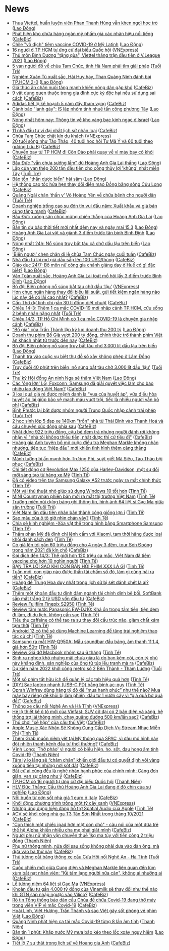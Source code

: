 # News

- [Thua Viettel, huấn luyện viên Phan Thanh Hùng vẫn khen ngợi học trò](https://laodong.vn/bong-da/thua-viettel-huan-luyen-vien-phan-thanh-hung-van-khen-ngoi-hoc-tro-889068.ldo) ([Lao Động](https://laodong.vn))
- [Phát hiện kho chứa hàng ngàn mỹ phẩm giả các nhãn hiệu nổi tiếng](https://cafebiz.vn/phat-hien-kho-chua-hang-ngan-my-pham-gia-cac-nhan-hieu-noi-tieng-20210314223028906.chn) ([CafeBiz](https://cafebiz.vn))
- [Chile  &quot;vô địch&quot; tiêm vaccine COVID-19 ở Mỹ Latinh](https://laodong.vn/the-gioi/chile-vo-dich-tiem-vaccine-covid-19-o-my-latinh-889064.ldo) ([Lao Động](https://laodong.vn))
- [16 người ở TP HCM tự ứng cử đại biểu Quốc hội](https://vnexpress.net/16-nguoi-o-tp-hcm-tu-ung-cu-dai-bieu-quoc-hoi-4248368.html) ([VNExpress](https://vnexpress.net))
- [Thủ môn Bình Dương &quot;tặng qùa&quot;, Viettel thắng trận đầu tiên ở V.League 2021](https://laodong.vn/bong-da/thu-mon-binh-duong-tang-qua-viettel-thang-tran-dau-tien-o-vleague-2021-889052.ldo) ([Lao Động](https://laodong.vn))
- [5 vạn người đổ về chùa Tam Chúc, tỉnh Hà Nam phải tìm giải pháp](https://tuoitre.vn/5-van-nguoi-do-ve-chua-tam-chuc-tinh-ha-nam-phai-tim-giai-phap-20210314210122759.htm) ([Tuổi Trẻ](https://tuoitre.vn))
- [Nghiêm Xuân Tú xuất sắc, Hải Huy hay, Than Quảng Ninh đánh bại TP.HCM 2-0](https://laodong.vn/bong-da/nghiem-xuan-tu-xuat-sac-hai-huy-hay-than-quang-ninh-danh-bai-tphcm-2-0-889061.ldo) ([Lao Động](https://laodong.vn))
- [Giá thức ăn chăn nuôi tăng mạnh khiến nông dân gặp khó](https://cafebiz.vn/gia-thuc-an-chan-nuoi-tang-manh-khien-nong-dan-gap-kho-20210314205418167.chn) ([CafeBiz](https://cafebiz.vn))
- [9 vật dụng quen thuộc trong gia đình cực kỳ độc hại nếu sử dụng sai cách](https://cafebiz.vn/9-vat-dung-quen-thuoc-trong-gia-dinh-cuc-ky-doc-hai-neu-su-dung-sai-cach-20210314205659435.chn) ([CafeBiz](https://cafebiz.vn))
- [Adidas tiết lộ kế hoạch 5 năm đầy tham vọng](https://cafebiz.vn/adidas-tiet-lo-ke-hoach-5-nam-day-tham-vong-20210314202125256.chn) ([CafeBiz](https://cafebiz.vn))
- [Cảnh báo &quot;lạnh gáy&quot;: IS lập nhóm tinh nhuệ tấn công phương Tây](https://laodong.vn/the-gioi/canh-bao-lanh-gay-is-lap-nhom-tinh-nhue-tan-cong-phuong-tay-888985.ldo) ([Lao Động](https://laodong.vn))
- [Nóng nhất hôm nay: Thông tin về kho vàng bạc kinh ngạc ở Israel](https://laodong.vn/video-the-gioi/nong-nhat-hom-nay-thong-tin-ve-kho-vang-bac-kinh-ngac-o-israel-889022.ldo) ([Lao Động](https://laodong.vn))
- [11 nhà đầu tư vĩ đại nhất lịch sử nhân loại](https://cafebiz.vn/11-nha-dau-tu-vi-dai-nhat-lich-su-nhan-loai-2021031418421576.chn) ([CafeBiz](https://cafebiz.vn))
- [Chùa Tam Chúc chật kín du khách](https://vnexpress.net/chua-tam-chuc-chat-kin-du-khach-4248332.html) ([VNExpress](https://vnexpress.net))
- [20 tuổi sống như Tào Tháo, 40 tuổi học hỏi Tư Mã Ý và 60 tuổi theo gương Lưu Bị](https://cafebiz.vn/20-tuoi-song-nhu-tao-thao-40-tuoi-hoc-hoi-tu-ma-y-va-60-tuoi-theo-guong-luu-bi-20210314204154158.chn) ([CafeBiz](https://cafebiz.vn))
- [Chuyến bay từ TP HCM đi Côn Đảo phải quay về vì máy bay có khói](https://cafebiz.vn/chuyen-bay-tu-tp-hcm-di-con-dao-phai-quay-ve-vi-may-bay-co-khoi-20210314184009884.chn) ([CafeBiz](https://cafebiz.vn))
- [Bầu Đức &quot;vẫn chưa sướng lắm” dù Hoàng Anh Gia Lai thắng](https://laodong.vn/bong-da/bau-duc-van-chua-suong-lam-du-hoang-anh-gia-lai-thang-889051.ldo) ([Lao Động](https://laodong.vn))
- [Lắp cửa van thép 200 tấn đầu tiên cho cống thủy lợi 'khủng' nhất miền Tây](https://tuoitre.vn/lap-cua-van-thep-200-tan-dau-tien-cho-cong-thuy-loi-khung-nhat-mien-tay-20210314193623449.htm) ([Tuổi Trẻ](https://tuoitre.vn))
- [Bảo tồn &quot;thần dược biển&quot; hải sâm](https://laodong.vn/lao-dong-cuoi-tuan/bao-ton-than-duoc-bien-hai-sam-887771.ldo) ([Lao Động](https://laodong.vn))
- [Hệ thống cao tốc hứa hẹn thay đổi diện mạo Đồng bằng sông Cửu Long](https://cafebiz.vn/he-thong-cao-toc-hua-hen-thay-doi-dien-mao-dong-bang-song-cuu-long-20210314181012644.chn) ([CafeBiz](https://cafebiz.vn))
- [Quảng Ngãi chặn ‘thần y’ Võ Hoàng Yên về chữa bệnh cho người dân](https://tuoitre.vn/quang-ngai-chan-than-y-vo-hoang-yen-ve-chua-benh-cho-nguoi-dan-20210314195208012.htm) ([Tuổi Trẻ](https://tuoitre.vn))
- [Doanh nghiệp trồng cao su đón tin vui đầu năm: Xuất khẩu và giá bán cùng tăng mạnh](https://cafebiz.vn/doanh-nghiep-trong-cao-su-don-tin-vui-dau-nam-xuat-khau-va-gia-ban-cung-tang-manh-20210314174610113.chn) ([CafeBiz](https://cafebiz.vn))
- [Bầu Đức xuống sân chúc mừng chiến thắng của Hoàng Anh Gia Lai](https://laodong.vn/photo/bau-duc-xuong-san-chuc-mung-chien-thang-cua-hoang-anh-gia-lai-889019.ldo) ([Lao Động](https://laodong.vn))
- [Bản tin dự báo thời tiết mới nhất đêm nay và ngày mai 15.3](https://laodong.vn/video/ban-tin-du-bao-thoi-tiet-moi-nhat-dem-nay-va-ngay-mai-153-888523.ldo) ([Lao Động](https://laodong.vn))
- [Hoàng Anh Gia Lai vật vã giành 3 điểm trước tân binh Bình Định](https://laodong.vn/photo/hoang-anh-gia-lai-vat-va-gianh-3-diem-truoc-tan-binh-binh-dinh-889039.ldo) ([Lao Động](https://laodong.vn))
- [Nóng nhất 24h: Nổ súng truy bắt tàu cá chở dầu lậu trên biển](https://laodong.vn/video/nong-nhat-24h-no-sung-truy-bat-tau-ca-cho-dau-lau-tren-bien-889038.ldo) ([Lao Động](https://laodong.vn))
- ['Biển người' chen chân đi lễ chùa Tam Chúc ngày cuối tuần](https://cafebiz.vn/bien-nguoi-chen-chan-di-le-chua-tam-chuc-ngay-cuoi-tuan-20210314174401499.chn) ([CafeBiz](https://cafebiz.vn))
- [Nhà đầu tư lại mơ giá dầu sắp lên 100 USD/thùng](https://cafebiz.vn/nha-dau-tu-lai-mo-gia-dau-sap-len-100-usd-thung-20210314173159769.chn) ([CafeBiz](https://cafebiz.vn))
- [Giáo dục 24/7: Bộ môn nữ công gia chánh giảng dạy ở Huế có gì đặc biệt?](https://laodong.vn/video/giao-duc-247-bo-mon-nu-cong-gia-chanh-giang-day-o-hue-co-gi-dac-biet-888996.ldo) ([Lao Động](https://laodong.vn))
- [Văn Toàn xuất sắc, Hoàng Anh Gia Lai toát mồ hôi lấy 3 điểm trước Bình Định](https://laodong.vn/bong-da/van-toan-xuat-sac-hoang-anh-gia-lai-toat-mo-hoi-lay-3-diem-truoc-binh-dinh-889006.ldo) ([Lao Động](https://laodong.vn))
- [Bộ đội Biên phòng nổ súng bắt tàu chở dầu ‘lậu’](https://vnexpress.net/bo-doi-bien-phong-no-sung-bat-tau-cho-dau-lau-4248326.html) ([VNExpress](https://vnexpress.net))
- [Hơn chục ngân hàng thay đổi biểu lãi suất, gửi tiết kiệm ngân hàng nào lúc này để có lãi cao nhất?](https://cafebiz.vn/hon-chuc-ngan-hang-thay-doi-bieu-lai-suat-gui-tiet-kiem-ngan-hang-nao-luc-nay-de-co-lai-cao-nhat-20210314172425076.chn) ([CafeBiz](https://cafebiz.vn))
- [Cần Thơ dự tính chi gần 30 tỉ đồng diệt chuột](https://cafebiz.vn/can-tho-du-tinh-chi-gan-30-ti-dong-diet-chuot-20210314132426698.chn) ([CafeBiz](https://cafebiz.vn))
- [Chiều 14-3: Thêm 1 ca mắc COVID-19 mới nhập cảnh TP.HCM, cứu sống 2 bệnh nhân nặng nhất](https://tuoitre.vn/chieu-14-3-them-1-ca-mac-covid-19-moi-nhap-canh-tp-hcm-cuu-song-2-benh-nhan-nang-nhat-20210314181621064.htm) ([Tuổi Trẻ](https://tuoitre.vn))
- [Chiều 14/3, TP Hồ Chí Minh có 1 ca mắc COVID-19 là chuyên gia nhập cảnh](https://cafebiz.vn/chieu-14-3-tp-ho-chi-minh-co-1-ca-mac-covid-19-la-chuyen-gia-nhap-canh-20210314181137724.chn) ([CafeBiz](https://cafebiz.vn))
- [&quot;Bố già&quot; của Trấn Thành lập kỷ lục doanh thu 200 tỷ](https://laodong.vn/van-hoa-giai-tri/bo-gia-cua-tran-thanh-lap-ky-luc-doanh-thu-200-ty-889023.ldo) ([Lao Động](https://laodong.vn))
- [Doanh thu phim Bố Già vượt 200 tỷ đồng, chính thức trở thành phim Việt ăn khách nhất từ trước đến nay](https://cafebiz.vn/doanh-thu-phim-bo-gia-vuot-200-ty-dong-chinh-thuc-tro-thanh-phim-viet-an-khach-nhat-tu-truoc-den-nay-20210314180703928.chn) ([CafeBiz](https://cafebiz.vn))
- [Bộ đội Biên phòng nổ súng truy bắt tàu chở 3.000 lít dầu lậu trên biển](https://laodong.vn/phap-luat/bo-doi-bien-phong-no-sung-truy-bat-tau-cho-3000-lit-dau-lau-tren-bien-888988.ldo) ([Lao Động](https://laodong.vn))
- [Thanh tra vào cuộc vụ biệt thự đồ sộ xây không phép ở Lâm Đồng](https://cafebiz.vn/thanh-tra-vao-cuoc-vu-biet-thu-do-so-xay-khong-phep-o-lam-dong-20210314105109089.chn) ([CafeBiz](https://cafebiz.vn))
- [Truy đuổi 40 phút trên biển, nổ súng bắt tàu chở 3.000 lít dầu 'lậu'](https://tuoitre.vn/truy-duoi-40-phut-tren-bien-no-sung-bat-tau-cho-3-000-lit-dau-lau-20210314171621882.htm) ([Tuổi Trẻ](https://tuoitre.vn))
- [Thư ký Hội đồng An ninh Nga sẽ thăm Việt Nam](https://laodong.vn/the-gioi/thu-ky-hoi-dong-an-ninh-nga-se-tham-viet-nam-888994.ldo) ([Lao Động](https://laodong.vn))
- [Các 'ông lớn' LG, Foxconn, Samsung đã giải quyết việc làm cho bao nhiêu lao động Việt Nam?](https://cafebiz.vn/cac-ong-lon-lg-foxconn-samsung-da-giai-quyet-viec-lam-cho-bao-nhieu-lao-dong-viet-nam-20210314110932613.chn) ([CafeBiz](https://cafebiz.vn))
- [3 loại quả giá rẻ được mệnh danh là "vua của huyết áp", vừa điều hòa huyết áp lại giúp bảo vệ mạch máu vượt trội, tiếc là nhiều người vẫn bỏ phí](https://cafebiz.vn/3-loai-qua-gia-re-duoc-menh-danh-la-vua-cua-huyet-ap-vua-dieu-hoa-huyet-ap-lai-giup-bao-ve-mach-mau-vuot-troi-tiec-la-nhieu-nguoi-van-bo-phi-20210314153811218.chn) ([CafeBiz](https://cafebiz.vn))
- [Bình Phước lại bắt được nhóm người Trung Quốc nhập cảnh trái phép](https://tuoitre.vn/binh-phuoc-lai-bat-duoc-nhom-nguoi-trung-quoc-nhap-canh-trai-phep-2021031416440238.htm) ([Tuổi Trẻ](https://tuoitre.vn))
- [2 học sinh lớp 5 đạp xe 140km "trốn" nhà từ Thái Bình vào Thanh Hoá và câu chuyện xúc động phía sau](https://cafebiz.vn/2-hoc-sinh-lop-5-dap-xe-140km-tron-nha-tu-thai-binh-vao-thanh-hoa-va-cau-chuyen-xuc-dong-phia-sau-20210314155928141.chn) ([CafeBiz](https://cafebiz.vn))
- [Nhặt được 922 triệu đồng, cậu bé đem trả nhưng người đánh rơi không nhận vì "nhà tôi không thiếu tiền, nhặt được thì cứ tiêu đi"](https://cafebiz.vn/nhat-duoc-922-trieu-dong-cau-be-dem-tra-nhung-nguoi-danh-roi-khong-nhan-vi-nha-toi-khong-thieu-tien-nhat-duoc-thi-cu-tieu-di-20210314161616361.chn) ([CafeBiz](https://cafebiz.vn))
- [Hoàng gia Anh tuyên bố mở cuộc điều tra Meghan Markle không nhân nhượng, tiếp tục “hiệp đấu” mới khiến tình hình thêm căng thẳng](https://cafebiz.vn/hoang-gia-anh-tuyen-bo-mo-cuoc-dieu-tra-meghan-markle-khong-nhan-nhuong-tiep-tuc-hiep-dau-moi-khien-tinh-hinh-them-cang-thang-20210314161015673.chn) ([CafeBiz](https://cafebiz.vn))
- [Mãnh tướng bí ẩn mạnh hơn Trương Phi, suýt giết Mã Siêu, Tào Tháo bội phục](https://cafebiz.vn/manh-tuong-bi-an-manh-hon-truong-phi-suyt-giet-ma-sieu-tao-thao-boi-phuc-20210314145855821.chn) ([CafeBiz](https://cafebiz.vn))
- [Chi tiết động cơ Revolution Max 1250 của Harley-Davidson, một sự đổi mới sáng tạo từ hãng xe Mỹ](https://tinhte.vn/thread/chi-tiet-dong-co-revolution-max-1250-cua-harley-davidson-mot-su-doi-moi-sang-tao-tu-hang-xe-my.3292692/) ([Tinh Tế](https://tinhte.vn))
- [Đã có video trên tay Samsung Galaxy A52 trước ngày ra mắt chính thức](https://tinhte.vn/thread/da-co-video-tren-tay-samsung-galaxy-a52-truoc-ngay-ra-mat-chinh-thuc.3293191/) ([Tinh Tế](https://tinhte.vn))
- [Một vài thủ thuật nhỏ giúp sử dụng Windows 10 tốt hơn](https://tinhte.vn/thread/mot-vai-thu-thuat-nho-giup-su-dung-windows-10-tot-hon.3287266/) ([Tinh Tế](https://tinhte.vn))
- [MINI Countryman phiên bản mới ra mắt thị trường Việt Nam](https://tinhte.vn/thread/mini-countryman-phien-ban-moi-ra-mat-thi-truong-viet-nam.3293208/) ([Tinh Tế](https://tinhte.vn))
- [Trường miền núi dựng bảng ghi thông tin, hình ảnh 64 liệt sĩ Gạc Ma giữa sân trường](https://tuoitre.vn/truong-mien-nui-dung-bang-ghi-thong-tin-hinh-anh-64-liet-si-gac-ma-giua-san-truong-20210314151408241.htm) ([Tuổi Trẻ](https://tuoitre.vn))
- [Việt Nam lần đầu tiên nhân bản thành công giống lợn ỉ](https://tinhte.vn/thread/viet-nam-lan-dau-tien-nhan-ban-thanh-cong-giong-lon-i.3293175/) ([Tinh Tế](https://tinhte.vn))
- [Sao màu của ô tô giờ nhìn chán vậy?](https://tinhte.vn/thread/sao-mau-cua-o-to-gio-nhin-chan-vay.3285084/) ([Tinh Tế](https://tinhte.vn))
- [Chia sẻ kinh nghiệm -Xóa vật thể trong hình bằng Smartphone Samsung](https://tinhte.vn/thread/chia-se-kinh-nghiem-xoa-vat-the-trong-hinh-bang-smartphone-samsung.3293161/) ([Tinh Tế](https://tinhte.vn))
- [Thẩm phán Mỹ đã đình chỉ lệnh cấm với Xiaomi, tạm thời hãng được loại khỏi danh sách đen](https://tinhte.vn/thread/tham-phan-my-da-dinh-chi-lenh-cam-voi-xiaomi-tam-thoi-hang-duoc-loai-khoi-danh-sach-den.3293053/) ([Tinh Tế](https://tinhte.vn))
- [Có giá lên tới gần 60 triệu đồng cho 4 ngày 3 đêm, tour Sơn Đoòng trong năm 2021 đã kín chỗ](https://cafebiz.vn/co-gia-len-toi-gan-60-trieu-dong-cho-4-ngay-3-dem-tour-son-doong-trong-nam-2021-da-kin-cho-20210314113351228.chn) ([CafeBiz](https://cafebiz.vn))
- [Đại dịch đến 14/3: Thế giới hơn 120 triệu ca mắc, Việt Nam đã tiêm vaccine cho hơn 10 nghìn người](https://tinhte.vn/thread/dai-dich-den-14-3-the-gioi-hon-120-trieu-ca-mac-viet-nam-da-tiem-vaccine-cho-hon-10-nghin-nguoi.3293227/) ([Tinh Tế](https://tinhte.vn))
- [BẠN TRẢ LỜI SAO KHI CON BẠN HỎI PHIM XXX LÀ GÌ](https://tinhte.vn/thread/ban-tra-loi-sao-khi-con-ban-hoi-phim-xxx-la-gi.3292765/) ([Tinh Tế](https://tinhte.vn))
- [Tuần mới, con giáp nào được thần tài chấm số đỏ, làm gì cũng hái ra tiền?](https://cafebiz.vn/tuan-moi-con-giap-nao-duoc-than-tai-cham-so-do-lam-gi-cung-hai-ra-tien-20210313114714213.chn) ([CafeBiz](https://cafebiz.vn))
- [Hoàng đế Trung Hoa duy nhất trong lịch sử bị sét đánh chết là ai?](https://cafebiz.vn/hoang-de-trung-hoa-duy-nhat-trong-lich-su-bi-set-danh-chet-la-ai-20210314145638719.chn) ([CafeBiz](https://cafebiz.vn))
- [Thêm một khoản đầu tư đình đám ngành tài chính dính bê bối, SoftBank sắp mất trắng 2 tỷ USD vốn đầu tư](https://cafebiz.vn/them-mot-khoan-dau-tu-dinh-dam-nganh-tai-chinh-dinh-be-boi-softbank-sap-mat-trang-2-ty-usd-von-dau-tu-20210314132803039.chn) ([CafeBiz](https://cafebiz.vn))
- [Review Fujifilm Finepix S2950](https://tinhte.vn/thread/review-fujifilm-finepix-s2950.3293170/) ([Tinh Tế](https://tinhte.vn))
- [Review tăm nước Panasonic EW-DJ10: Khá ổn trong tầm tiền, tiện đem đi làm, đi du lịch, không cần sạc](https://tinhte.vn/thread/review-tam-nuoc-panasonic-ew-dj10-kha-on-trong-tam-tien-tien-dem-di-lam-di-du-lich-khong-can-sac.3293277/) ([Tinh Tế](https://tinhte.vn))
- [Tiêu thụ caffeine có thể tạo ra sự thay đổi cấu trúc não, giảm chất xám tạm thời](https://tinhte.vn/thread/tieu-thu-caffeine-co-the-tao-ra-su-thay-doi-cau-truc-nao-giam-chat-xam-tam-thoi.3277883/) ([Tinh Tế](https://tinhte.vn))
- [Android 12 có thể sẽ dùng Machine Learning để tăng trải nghiệm thao tác cử chỉ](https://tinhte.vn/thread/android-12-co-the-se-dung-machine-learning-de-tang-trai-nghiem-thao-tac-cu-chi.3280807/) ([Tinh Tế](https://tinhte.vn))
- [Samsung ra mắt HW-Q950A: Mẫu soundbar đầu bảng, âm thanh 11.1.4, giá hơn 50tr](https://tinhte.vn/thread/samsung-ra-mat-hw-q950a-mau-soundbar-dau-bang-am-thanh-11-1-4-gia-hon-50tr.3286751/) ([Tinh Tế](https://tinhte.vn))
- [Review Giá đỡ Macbook nhôm sau 6 tháng](https://tinhte.vn/thread/review-gia-do-macbook-nhom-sau-6-thang.3292999/) ([Tinh Tế](https://tinhte.vn))
- [Sinh ra nghèo khó nhưng mãi chưa giàu là do bạn kém cỏi, còn tỷ phú này khẳng định, sản nghiệp của ông từ túp lều tranh mà ra](https://cafebiz.vn/sinh-ra-ngheo-kho-nhung-mai-chua-giau-la-do-ban-kem-coi-con-ty-phu-nay-khang-dinh-san-nghiep-cua-ong-tu-tup-leu-tranh-ma-ra-20210314143446032.chn) ([CafeBiz](https://cafebiz.vn))
- [Dự kiến năm 2022 khởi công metro số 2 Bến Thành - Tham Lương](https://tuoitre.vn/du-kien-nam-2022-khoi-cong-metro-so-2-ben-thanh-tham-luong-20210314142338046.htm) ([Tuổi Trẻ](https://tuoitre.vn))
- [Một số phím tắt hữu ích để quản lý các tab hiệu quả hơn](https://tinhte.vn/thread/mot-so-phim-tat-huu-ich-de-quan-ly-cac-tab-hieu-qua-hon.3277922/) ([Tinh Tế](https://tinhte.vn))
- [[DIY] Sạc laptop nhanh (USB-C PD) bằng bình ac-quy](https://tinhte.vn/thread/diy-sac-laptop-nhanh-usb-c-pd-bang-binh-ac-quy.3291694/) ([Tinh Tế](https://tinhte.vn))
- [Oprah Winfrey dùng hàng tỷ đô để “mua hạnh phúc” như thế nào? Mua máy bay riêng để khỏi bị làm phiền, đầu tư 1 vườn cây vì “giá quả bơ quá đắt”](https://cafebiz.vn/oraph-winfrey-dung-hang-ty-do-de-mua-hanh-phuc-nhu-the-nao-mua-may-bay-rieng-de-khoi-bi-lam-phien-dau-tu-1-vuon-cay-vi-gia-qua-bo-qua-dat-20210314143247502.chn) ([CafeBiz](https://cafebiz.vn))
- [Thông xe cầu nối Nghệ An và Hà Tĩnh](https://vnexpress.net/thong-xe-cau-noi-nghe-an-va-ha-tinh-4248250.html) ([VNExpress](https://vnexpress.net))
- [Hé lộ thiết kế ô tô mới của Vinfast: SUV cỡ đại có 2 bản điện và xăng, hệ thống trợ lái thông minh, chạy quãng đường 500 km/lần sạc?](https://cafebiz.vn/he-lo-thiet-ke-o-to-moi-cua-vinfast-suv-co-dai-co-2-ban-dien-va-xang-he-thong-tro-lai-thong-minh-chay-quang-duong-500-km-lan-sac-20210314132157475.chn) ([CafeBiz](https://cafebiz.vn))
- [Thú chơi "xế hộp" của cầu thủ Việt](https://cafebiz.vn/thu-choi-xe-hop-cua-cau-thu-viet-2021031414363841.chn) ([CafeBiz](https://cafebiz.vn))
- [Apple Music Xác Nhận Sẽ Không Cung Cấp Dịch Vụ Stream Nhạc Miễn Phí](https://tinhte.vn/thread/apple-music-xac-nhan-se-khong-cung-cap-dich-vu-stream-nhac-mien-phi.3292888/) ([Tinh Tế](https://tinhte.vn))
- [Thêm Grab muốn niêm yết tại Mỹ thông qua SPAC, vì đâu mô hình này đột nhiên thành kênh đầu tư thời thượng?](https://cafebiz.vn/them-grab-muon-niem-yet-tai-my-thong-qua-spac-vi-dau-mo-hinh-nay-dot-nhien-thanh-kenh-dau-tu-thoi-thuong-20210314132032678.chn) ([CafeBiz](https://cafebiz.vn))
- [Vĩnh Long: 'Thở phào' vì người có biểu hiện, ho, sốt, đau họng âm tính Covid-19](https://thanhnien.vn/thoi-su/vinh-long-tho-phao-vi-nguoi-co-bieu-hien-ho-sot-dau-hong-am-tinh-covid-19-1354025.html) ([Thanh Niên](https://thanhnien.vn))
- [Tâm lý lo lắng sẽ “chậm chân" khiến giới đầu tư có quyết định vội vàng xuống tiền tại những nơi sốt đất](https://cafebiz.vn/tam-ly-lo-lang-se-cham-chan-khien-gioi-dau-tu-co-quyet-dinh-voi-vang-xuong-tien-tai-nhung-noi-sot-dat-20210314123930434.chn) ([CafeBiz](https://cafebiz.vn))
- [Bất cứ ai cũng đều là nghệ nhân hạnh phúc của chính mình: Càng đơn giản, vạn sự càng như ý](https://cafebiz.vn/bat-cu-ai-cung-deu-la-nghe-nhan-hanh-phuc-cua-chinh-minh-cang-don-gian-van-su-cang-nhu-y-20210309171303468.chn) ([CafeBiz](https://cafebiz.vn))
- [TP.HCM có 16 người tự ứng cử đại biểu Quốc hội](https://thanhnien.vn/thoi-su/tphcm-co-16-nguoi-tu-ung-cu-dai-bieu-quoc-hoi-1354023.html) ([Thanh Niên](https://thanhnien.vn))
- [HLV Đức Thắng: Cầu thủ Hoàng Anh Gia Lai đang ở độ chín của sự nghiệp](https://laodong.vn/video/hlv-duc-thang-cau-thu-hoang-anh-gia-lai-dang-o-do-chin-cua-su-nghiep-888946.ldo) ([Lao Động](https://laodong.vn))
- [Nỗi buồn từ cơn sốt nhà giá 1 euro ở Italy](https://cafebiz.vn/noi-buon-tu-con-sot-nha-gia-1-euro-o-italy-2021031412344489.chn) ([CafeBiz](https://cafebiz.vn))
- [Khởi động chương trình trồng một tỷ cây xanh](https://vnexpress.net/khoi-dong-chuong-trinh-trong-mot-ty-cay-xanh-4248239.html) ([VNExpress](https://vnexpress.net))
- [Những ứng dụng hiện đang hỗ trợ Spatial Audio của Apple](https://tinhte.vn/thread/nhung-ung-dung-hien-dang-ho-tro-spatial-audio-cua-apple.3288648/) ([Tinh Tế](https://tinhte.vn))
- [ACV sẽ khởi công nhà ga T3 Tân Sơn Nhất trong tháng 10/2021](https://cafebiz.vn/acv-se-khoi-cong-nha-ga-t3-tan-son-nhat-trong-thang-10-2021-20210314123229844.chn) ([CafeBiz](https://cafebiz.vn))
- ["Con thích một chiếc ipad hơn một con chó" - câu nói của một đứa trẻ thế hệ Alpha khiến nhiều cha mẹ phải giật mình](https://cafebiz.vn/con-thich-mot-chiec-ipad-hon-mot-con-cho-cau-noi-cua-mot-dua-tre-the-he-alpha-khien-nhieu-cha-me-phai-giat-minh-20210314105508913.chn) ([CafeBiz](https://cafebiz.vn))
- [Người phụ nữ nhận vận chuyển thuê 1kg ma túy với tiền công 2 triệu đồng](https://thanhnien.vn/thoi-su/nguoi-phu-nu-nhan-van-chuyen-thue-1kg-ma-tuy-voi-tien-cong-2-trieu-dong-1354007.html) ([Thanh Niên](https://thanhnien.vn))
- [Phụ nữ thông minh, nửa đời sau sống không phải dựa vào đàn ông, mà dựa vào ba thứ này](https://cafebiz.vn/phu-nu-thong-minh-nua-doi-sau-song-khong-phai-dua-vao-dan-ong-ma-dua-vao-ba-thu-nay-20210314065042372.chn) ([CafeBiz](https://cafebiz.vn))
- [Thủ tướng cắt băng thông xe cầu Cửa Hội nối Nghệ An - Hà Tĩnh](https://tuoitre.vn/thu-tuong-cat-bang-thong-xe-cau-cua-hoi-noi-hai-tinh-nghe-an-ha-tinh-20210314121238796.htm) ([Tuổi Trẻ](https://tuoitre.vn))
- [Cuộc chiến mới giữa Cung điện và Meghan Markle liên quan đến lùm xùm bắt nạt nhân viên: "Kẻ tám lạng người nửa cân", không ai nhường ai](https://cafebiz.vn/cuoc-chien-moi-giua-cung-dien-va-meghan-markle-lien-quan-den-lum-xum-bat-nat-nhan-vien-ke-tam-lang-nguoi-nua-can-khong-ai-nhuong-ai-20210314105333118.chn) ([CafeBiz](https://cafebiz.vn))
- [Lễ tưởng niệm 64 liệt sĩ Gạc Ma](https://vnexpress.net/le-tuong-niem-64-liet-si-gac-ma-4248237.html) ([VNExpress](https://vnexpress.net))
- [Khoản đầu tư gần 4.000 tỷ đồng của Vinamilk sẽ thay đổi như thế nào khi GTN sáp nhập ngược vào Vilico?](https://cafebiz.vn/khoan-dau-tu-gan-4000-ty-dong-cua-vinamilk-se-thay-doi-nhu-the-nao-khi-gtn-sap-nhap-nguoc-vao-vilico-20210314123006453.chn) ([CafeBiz](https://cafebiz.vn))
- [Rộ tin Tổng thống bảo dân cầu Chúa để chữa Covid-19 đang thở máy trong viện VIP vì mắc Covid-19](https://cafebiz.vn/ro-tin-tong-thong-bao-dan-cau-chua-de-chua-covid-19-dang-tho-may-trong-vien-vip-vi-mac-covid-19-20210314105245125.chn) ([CafeBiz](https://cafebiz.vn))
- [Hoài Linh, Việt Hương, Trấn Thành và sao Việt gây sốt phòng vé phim Việt](https://laodong.vn/photo/hoai-linh-viet-huong-tran-thanh-va-sao-viet-gay-sot-phong-ve-phim-viet-888933.ldo) ([Lao Động](https://laodong.vn))
- [Quảng Ninh phát hiện ca tái mắc Covid-19 từng 8 lần âm tính](https://thanhnien.vn/thoi-su/quang-ninh-phat-hien-ca-tai-mac-covid-19-tung-8-lan-am-tinh-1354009.html) ([Thanh Niên](https://thanhnien.vn))
- [Bản tin 1 phút: Khắp nước Mỹ mưa bão kéo theo lốc xoáy nguy hiểm](https://laodong.vn/video/ban-tin-1-phut-khap-nuoc-my-mua-bao-keo-theo-loc-xoay-nguy-hiem-888916.ldo) ([Lao Động](https://laodong.vn))
- [Tiết lộ 7 sự thật trong lịch sử về Hoàng gia Anh](https://cafebiz.vn/tiet-lo-7-su-that-trong-lich-su-ve-hoang-gia-anh-20210314092008361.chn) ([CafeBiz](https://cafebiz.vn))
